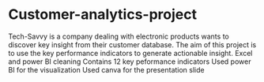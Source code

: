 # Customer-analytics-project
Tech-Savvy is a company dealing with electronic products wants to discover key insight from their customer database. The aim of this project is to use the key performance indicators to generate actionable insight.
Excel and power BI cleaning
Contains 12 key peformance indicators
Used power BI for the visualization
Used canva for the presentation slide

